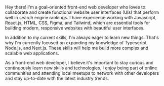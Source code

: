 Hey there! I'm a goal-oriented front-end web developer who loves to collaborate and create functional website user interfaces (UIs) that perform well in search engine rankings. I have experience working with Javascript, React.js, HTML, CSS, Figma, and Tailwind, which are essential tools for building modern, responsive websites with beautiful user interfaces.

In addition to my current skills, I'm always eager to learn new things. That's why I'm currently focused on expanding my knowledge of Typescript, Node.js, and Next.js. These skills will help me build more complex and scalable web applications.

As a front-end web developer, I believe it's important to stay curious and continuously learn new skills and technologies. I enjoy being part of online communities and attending local meetups to network with other developers and stay up-to-date with the latest industry trends.


